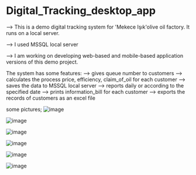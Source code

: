 # Digital_Tracking_desktop_app

--> This is a demo digital tracking system for 'Mekece Işık'olive oil factory. It runs on a local server.

--> I used MSSQL local server

--> I am working on developing web-based and mobile-based application versions of this demo project.

The system has some features:
  --> gives queue number to customers
  --> calculates the process price, efficiency, claim_of_oil for each customer
  --> saves the data to MSSQL local server
  --> reports daily or according to the specified date
  --> prints information_bill for each customer
  --> exports the records of customers as an excel file

some pictures;
![image](https://github.com/user-attachments/assets/024538bf-f90f-46b7-803c-ac32f8f85a1c)

![image](https://github.com/user-attachments/assets/1dfc9d67-9572-4adc-ae5d-ec1feeffb2ab)

![image](https://github.com/user-attachments/assets/8d333708-b1da-4f9d-bb46-a6b1abc98b30)

![image](https://github.com/user-attachments/assets/23aae21d-8509-4bbd-90bf-1817ae4ade60)

![image](https://github.com/user-attachments/assets/c10ec531-5bf1-4910-849b-7fc4c24d65b6)

![image](https://github.com/user-attachments/assets/db9e6567-c5ce-4134-a430-3076d86c230f)
